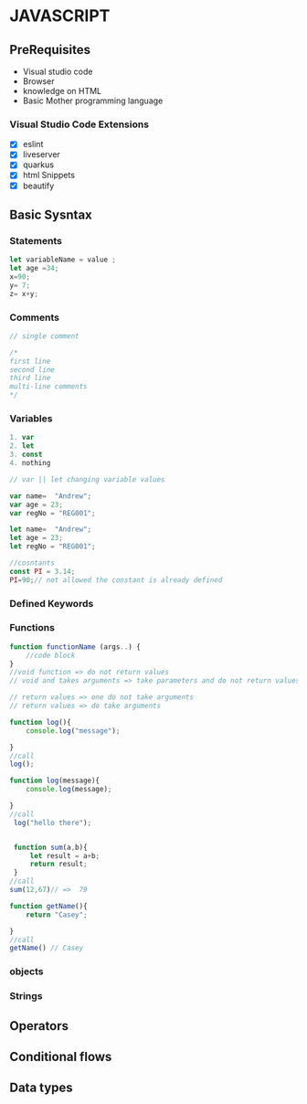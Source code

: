 # JAVASCRIPT
## PreRequisites 
 - Visual studio code
 - Browser
 - knowledge on HTML
 - Basic Mother programming language
  
### Visual Studio Code Extensions
- [x] eslint
- [x] liveserver
- [x] quarkus
- [x] html Snippets
- [x] beautify

## Basic Sysntax
### Statements
```javascript
let variableName = value ;
let age =34; 
x=90;
y= 7;
z= x+y;
```
### Comments
```javascript
// single comment

/*
first line
second line
third line
multi-line comments
*/


```


### Variables
```javascript
1. var
2. let
3. const
4. nothing

// var || let changing variable values

var name=  "Andrew";
var age = 23;
var regNo = "REG001";

let name=  "Andrew";
let age = 23;
let regNo = "REG001";

//cosntants
const PI = 3.14;
PI=90;// not allowed the constant is already defined


```

### Defined Keywords
### Functions
```javascript
function functionName (args..) {
    //code block
}
//void function => do not return values
// void and takes arguments => take parameters and do not return values

// return values => one do not take arguments
// return values => do take arguments

function log(){
    console.log("message");

}
//call
log();

function log(message){
    console.log(message);

}
//call
 log("hello there");


 function sum(a,b){
     let result = a+b;
     return result;
 }
//call
sum(12,67)// =>  79

function getName(){
    return "Casey";

}
//call
getName() // Casey

```
### objects
### Strings



## Operators

## Conditional flows

## Data types